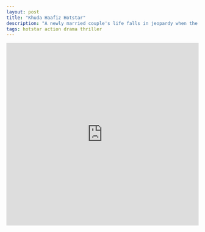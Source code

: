```yaml
---
layout: post
title: "Khuda Haafiz Hotstar"
description: "A newly married couple's life falls in jeopardy when the wife goes missing under mysterious circumstances."
tags: hotstar action drama thriller
---
```



<div class="responsive-container">
<iframe src="https://drive.google.com/file/d/1DvGgSytdeCw4ZdIyPLj7UqPcisl_dD_i/preview" frameborder="0" marginwidth="0" marginheight="0" scrolling="NO" width="100%" height="480" allowfullscreen></iframe>
<div style="width: 80px; height: 80px; position: absolute; opacity: 0; right: 0px; top: 0px;"> </div></div>

<script data-ad-client="ca-pub-8367357551397143" async src="https://pagead2.googlesyndication.com/pagead/js/adsbygoogle.js"></script>